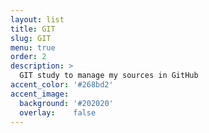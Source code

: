 ```yaml
---
layout: list
title: GIT
slug: GIT
menu: true
order: 2
description: >
  GIT study to manage my sources in GitHub
accent_color: '#268bd2'
accent_image:
  background: '#202020'
  overlay:    false
---
```

